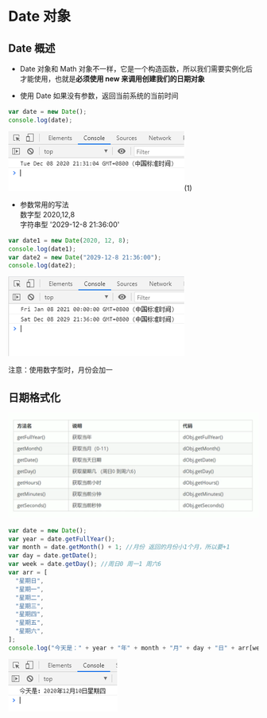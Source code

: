 # Date 对象

## Date 概述

- Date 对象和 Math 对象不一样，它是一个构造函数，所以我们需要实例化后才能使用，也就是**必须使用 new 来调用创建我们的日期对象**

- 使用 Date 如果没有参数，返回当前系统的当前时间

```javascript
var date = new Date();
console.log(date);
```

![image](../images2/54/1.png)(1)

- 参数常用的写法  
  数字型 2020,12,8  
  字符串型 '2029-12-8 21:36:00'

```javascript
var date1 = new Date(2020, 12, 8);
console.log(date1);
var date2 = new Date("2029-12-8 21:36:00");
console.log(date2);
```

![image](../images2/54/2.png)

注意：使用数字型时，月份会加一

## 日期格式化

![image](../images2/54/3.png)

```javascript
var date = new Date();
var year = date.getFullYear();
var month = date.getMonth() + 1; //月份 返回的月份小1个月，所以要+1
var day = date.getDate();
var week = date.getDay(); //周日0 周一1 周六6
var arr = [
  "星期日",
  "星期一",
  "星期二",
  "星期三",
  "星期四",
  "星期五",
  "星期六",
];
console.log("今天是：" + year + "年" + month + "月" + day + "日" + arr[week]);
```

![image](../images2/54/4.png)
